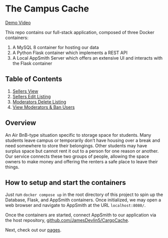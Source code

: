 # The Campus Cache

[Demo Video](https://youtu.be/v5tOebeBJQY)

This repo contains our full-stack application, composed of three Docker containers:

1. A MySQL 8 container for hosting our data
1. A Python Flask container which implements a REST API
1. A Local AppSmith Server which offers an extensive UI and interacts with the
   Flask container

## Table of Contents

1. [Sellers View](http://localhost:8080/app/cargocache/sellers-view-64380c5c6f5b18386224952c?branch=master)
1. [Sellers Edit Listing](http://localhost:8080/app/cargocache/sellers-edit-listing-643ea7093371a824c91bfa4f/edit?branch=master&unitID=922)
1. [Moderators Delete Listing](http://localhost:8080/app/cargocache/moderators-delete-listing-64419a182302193efa424348?branch=master)
1. [View Moderators & Ban Users](http://localhost:8080/app/cargocache/view-moderators-ban-users-64419a182302193efa424349?branch=master)

## Overview

An Air BnB-type situation specific to storage space for students. Many students leave
campus or temporarily don’t have housing over a break and need somewhere to store their
belongings. Other students may have surplus space but cannot rent it out to a person for
one reason or another. Our service connects these two groups of people, allowing the
space owners to make money and offering the renters a safe place to leave their things.

## How to setup and start the containers

Just run `docker compose up` in the root directory of this project to spin up
the Database, Flask, and AppSmith containers. Once initialized, we may open
a web browser and navigate to AppSmith at the URL `localhost:8080/`.

Once the containers are started, connect AppSmith to our application via the
host repository,
[github.com/JamesDevlin5/CargoCache](https://github.com/JamesDevlin5/CargoCache).

Next, check out our [pages](#table-of-contents).
